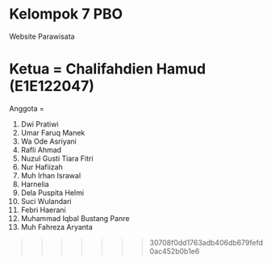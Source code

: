# Kelompok 7 PBO

Website Parawisata

# Ketua = Chalifahdien Hamud (E1E122047)

Anggota =

1. Dwi Pratiwi
2. Umar Faruq Manek 
3. Wa Ode Asriyani
4. Rafli Ahmad 
5. Nuzul Gusti Tiara Fitri
6. Nur Hafiizah
7. Muh Irhan Israwal
8. Harnelia
9. Dela Puspita Helmi
10. Suci Wulandari
11. Febri Haerani
12. Muhammad Iqbal Bustang Panre
13. Muh Fahreza Aryanta

> > > > > > > 30708f0dd1763adb406db679fefd0ac452b0b1e6
